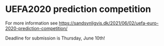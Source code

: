 # UEFA2020 prediction competition

For more information see https://sandsynligvis.dk/2021/06/02/uefa-euro-2020-prediction-competition/

Deadline for submission is Thursday, June 10th!